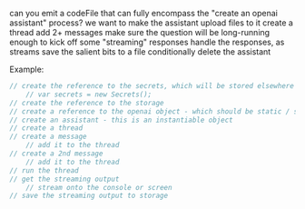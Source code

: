 can you emit a codeFile that can fully encompass the "create an openai assistant" process?
we want to 
make the assistant
upload files to it
create a thread
add 2+ messages
make sure the question will be long-running enough to kick off some "streaming" responses
handle the responses, as streams
save the salient bits to a file
conditionally delete the assistant 

Example: 
```csharp
// create the reference to the secrets, which will be stored elsewhere
    // var secrets = new Secrets();
// create the reference to the storage
// create a reference to the openai object - which should be static / singleton
// create an assistant - this is an instantiable object
// create a thread 
// create a message
    // add it to the thread
// create a 2nd message
    // add it to the thread
// run the thread
// get the streaming output
    // stream onto the console or screen
// save the streaming output to storage
